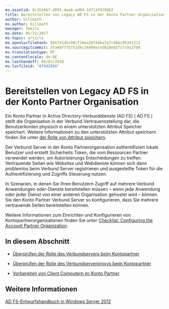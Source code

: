```yaml
---
ms.assetid: 8c3536b7-d091-4ee6-ad04-24713f070862
title: Bereitstellen von Legacy AD FS in der Konto Partner Organisation
author: billmath
ms.author: billmath
manager: femila
ms.date: 05/31/2017
ms.topic: article
ms.openlocfilehash: 84b741dbc99cf30ea20744ba3a7c48bc95391213
ms.sourcegitcommit: dfa48f77b751dbc34409aced628eb2f17c912f08
ms.translationtype: MT
ms.contentlocale: de-DE
ms.lasthandoff: 08/07/2020
ms.locfileid: "87942956"
---
```

# <a name="deploying-legacy-ad-fs-in-the-account-partner-organization"></a>Bereitstellen von Legacy AD FS in der Konto Partner Organisation

Ein Konto Partner in Active Directory-Verbunddienste (AD FS) \( AD FS \) stellt die Organisation in der Verbund Vertrauensstellung dar, die Benutzerkonten physisch in einem unterstützten Attribut Speicher speichert. Weitere Informationen zu den unterstützten Attribut speichern finden Sie unter [der Rolle von Attribut speichern](../../ad-fs/technical-reference/The-Role-of-Attribute-Stores.md).

Der Verbund Server in der Konto Partnerorganisation authentifiziert lokale Benutzer und erstellt Sicherheits Token, die vom Ressourcen Partner verwendet werden, um Autorisierungs Entscheidungen zu treffen. Vertrauende Seiten wie Websites und Webdienste können sich dann problemlos beim Verbund Server registrieren und ausgestellte Token für die Authentifizierung und Zugriffs Steuerung nutzen.

In Szenarien, in denen Sie Ihren Benutzern Zugriff auf mehrere Verbund Anwendungen oder-Dienste bereitstellen müssen – wenn jede Anwendung oder jeder Dienst von einer anderen Organisation gehostet wird – können Sie den Konto Partner Verbund Server so konfigurieren, dass Sie mehrere vertrauende Seiten bereitstellen können.

Weitere Informationen zum Einrichten und Konfigurieren von Kontopartnerorganisationen finden Sie unter [Checklist: Configuring the Account Partner Organization](../../ad-fs/deployment/Checklist--Configuring-the-Account-Partner-Organization.md).

## <a name="in-this-section"></a>In diesem Abschnitt

-   [Überprüfen der Rolle des Verbundservers beim Kontopartner](Review-the-Role-of-the-Federation-Server-in-the-Account-Partner.md)

-   [Überprüfen der Rolle des Verbundserverproxys beim Kontopartner](Review-the-Role-of-the-Federation-Server-Proxy-in-the-Account-Partner.md)

-   [Vorbereiten von Client Computern im Konto Partner](Prepare-Client-Computers-in-the-Account-Partner.md)

## <a name="see-also"></a>Weitere Informationen
[AD FS-Entwurfshandbuch in Windows Server 2012](AD-FS-Design-Guide-in-Windows-Server-2012.md)
